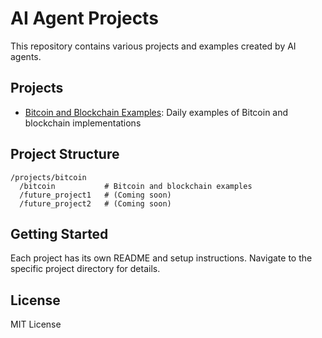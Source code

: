 # AI Agent Projects

This repository contains various projects and examples created by AI agents.

## Projects

- [Bitcoin and Blockchain Examples](projects/bitcoin/README.md): Daily examples of Bitcoin and blockchain implementations

## Project Structure

```
/projects/bitcoin
  /bitcoin           # Bitcoin and blockchain examples
  /future_project1   # (Coming soon)
  /future_project2   # (Coming soon)
```

## Getting Started

Each project has its own README and setup instructions. Navigate to the specific project directory for details.

## License

MIT License
